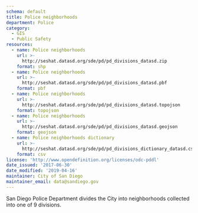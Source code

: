 ```yaml
---
schema: default
title: Police neighborhoods
department: Police
category:
  - GIS
  - Public Safety
resources:
  - name: Police neighborhoods
    url: >-
      http://seshat.datasd.org/sde/pd/pd_divisions_datasd.zip
    format: shp
  - name: Police neighborhoods
    url: >-
      http://seshat.datasd.org/sde/pd/pd_divisions_datasd.pbf
    format: pbf
  - name: Police neighborhoods
    url: >-
      http://seshat.datasd.org/sde/pd/pd_divisions_datasd.topojson
    format: topojson
  - name: Police neighborhoods
    url: >-
      http://seshat.datasd.org/sde/pd/pd_divisions_datasd.geojson
    format: geojson
  - name: Police neighborhoods dictionary
    url: >-
      http://seshat.datasd.org/sde/pd/pd_divisions_dictionary_datasd.csv
    format: csv
license: 'http://www.opendefinition.org/licenses/odc-pddl'
date_issued: '2017-06-30'
date_modified: '2019-04-16'
maintainer: City of San Diego
maintainer_email: data@sandiego.gov
---
```

San Diego Police Department divides the City into neighborhoods collected into one of 9 divisions.
<!--more-->
